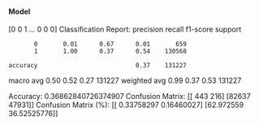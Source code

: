 #### Model
[0 0 1 ... 0 0 0]
Classification Report:
              precision    recall  f1-score   support

           0       0.01      0.67      0.01       659
           1       1.00      0.37      0.54    130568

    accuracy                           0.37    131227
   macro avg       0.50      0.52      0.27    131227
weighted avg       0.99      0.37      0.53    131227

Accuracy: 0.36862840726374907
Confusion Matrix:
[[  443   216]
 [82637 47931]]
Confusion Matrix (%):
[[ 0.33758297  0.16460027]
 [62.972559   36.52525776]]
